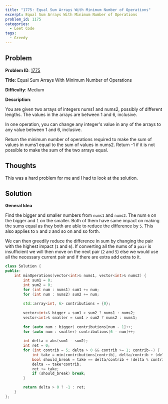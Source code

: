 ```yaml
---
title: "1775: Equal Sum Arrays With Minimum Number of Operations"
excerpt: Equal Sum Arrays With Minimum Number of Operations
problem_id: 1175 
categories:
  - Leet Code
tags:
  - Greedy
---
```


## Problem 

**Problem ID**: [1775](https://leetcode.com/problems/equal-sum-arrays-with-minimum-number-of-operations/)

**Title**: Equal Sum Arrays With Minimum Number of Operations

**Difficulty**: Medium

**Description**:

You are given two arrays of integers nums1 and nums2, possibly of different lengths. The values in the arrays are between 1 and 6, inclusive.

In one operation, you can change any integer's value in any of the arrays to any value between 1 and 6, inclusive.

Return the minimum number of operations required to make the sum of values in nums1 equal to the sum of values in nums2. Return -1 if it is not possible to make the sum of the two arrays equal.

## Thoughts

This was a hard problem for me and I had to look at the solution.

## Solution

**General Idea**

Find the bigger and smaller numbers from `nums1` and `nums2`. The num `6` on the bigger and `1` on the smaller. Both of them have same impact on making the sums equal as they both are able to reduce the difference by `5`. This also applies to `5` and `2` and so on and so forth.

We can then greedily reduce the difference in sum by changing the pair with the highest impact (`1` and `6`). If converting all the nums of a `pair` is insufficient we will then move on the next pair (`2` and `5`) else we would use all the necessary current pair and if there are extra add extra to it.

```cpp
class Solution {
public:
    int minOperations(vector<int>& nums1, vector<int>& nums2) {
        int sum1 = 0;
        int sum2 = 0;
        for (int num : nums1) sum1 += num;
        for (int num : nums2) sum2 += num;
        
        std::array<int, 6> contributions = {0};
        
        vector<int>& bigger = sum1 > sum2 ? nums1 : nums2;
        vector<int>& smaller = sum1 > sum2 ? nums2 : nums1;
        
        for (auto num : bigger) contributions[num - 1]++;
        for (auto num : smaller) contributions[6 - num]++;
        
        int delta = abs(sum1 - sum2);
        int ret = 0;
        for (int contrib = 5; delta > 0 && contrib >= 1; contrib--) {
            int take = min(contributions[contrib], delta/contrib + (delta % contrib != 0));
            bool should_break = take == delta/contrib + (delta % contrib != 0);
            delta -= take*contrib;
            ret += take;
            if (should_break) break;
        }

        return delta > 0 ? -1 : ret;
    }
};
```

